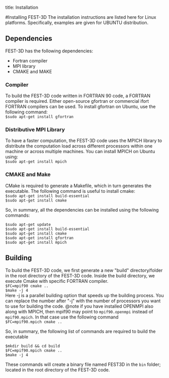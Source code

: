 title: Installation

#Installing FEST-3D
The installation instructions are listed here for Linux platforms. Specifically, examples are given for UBUNTU distribution.

## Dependencies
FEST-3D has the following dependencies:

 * Fortran compiler
 * MPI library
 * CMAKE and MAKE

### Compiler
To build the FEST-3D code written in FORTRAN 90 code, a FORTRAN compiler is required. Either open-source gfortran or commercial ifort FORTRAN compilers can be used.
To install gfortran on Ubuntu, use the following command:<br>
```$sudo apt-get install gfortran```
### Distributive MPI Library
To have a faster computation, the FEST-3D code uses the MPICH library to distribute the computation load across different processors within one machine or across multiple machines. You can install MPICH on Ubuntu  using:<br>
```$sudo apt-get install mpich```
### CMAKE and Make
CMake is required to generate a Makefile, which in turn generates the executable. The following command is useful to install cmake:<br>
```$sudo apt-get install build-essential``` <br>
```$sudo apt-get install cmake```

So, in summary, all the dependencies can be installed using  the  following commands:
```
$sudo apt-get update
$sudo apt-get install build-essential
$sudo apt-get install cmake
$sudo apt-get install gfortran
$sudo apt-get install mpich
```

## Building
To build the FEST-3D code, we first generate a new "build" directory/folder in the root directory of the FEST-3D code. Inside the build directory, we execute Cmake with specific FORTRAN compiler. <br>
```$FC=mpif90 cmake ..```<br>
```$make -j 4 ```<br>
Here -j is a parallel building option that speeds up the building process. You can replace the number after "-j" with the number of processors you want to use for  building the code. 
@note if you have installed OPENMPI also along with MPICH, then  mpif90 may point to  `mpif90.openmpi` instead of `mpif90.mpich`. In that case use the following command<br>
```$FC=mpif90.mpich cmake ..```<br>

So, in summary, the following list of commands are required to build the executable
```
$mkdir build && cd build
$FC=mpif90.mpich cmake ..
$make -j 4
```

These commands will create a binary file named FEST3D in the ```bin``` folder; located in the root directory of the FEST-3D code.
